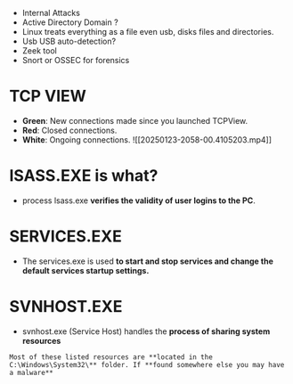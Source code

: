- Internal Attacks
- Active Directory Domain ?
- Linux treats everything as a file even usb, disks files and directories.
- Usb USB auto-detection?
- Zeek tool
- Snort or OSSEC for forensics
# TCP VIEW
- **Green**: New connections made since you launched TCPView.
- **Red**: Closed connections.
- **White**: Ongoing connections.
![[20250123-2058-00.4105203.mp4]]



# ISASS.EXE is what?
- process lsass.exe **verifies the validity of user logins to the PC**. 

# SERVICES.EXE
- The services.exe is used **to start and stop services and change the default services startup settings.**

# SVNHOST.EXE
- svnhost.exe (Service Host) handles the **process of sharing system resources**

```
Most of these listed resources are **located in the C:\Windows\System32\** folder. If **found somewhere else you may have a malware**
```

